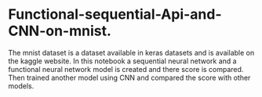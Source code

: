 # Functional-sequential-Api-and-CNN-on-mnist.
The mnist dataset is a dataset available in keras datasets and is available on the kaggle website.
In this notebook a sequential neural network and a functional neural network model is created and there score is compared. Then trained another model using CNN and compared the score with other models.
